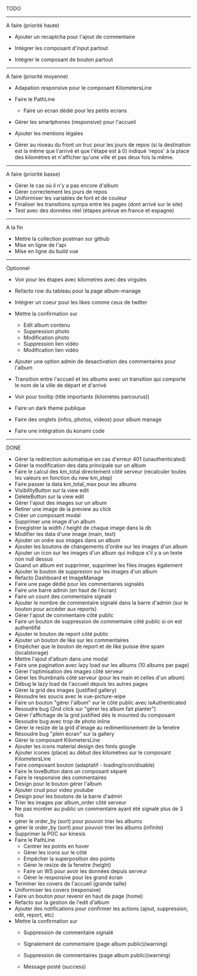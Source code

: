 TODO

------------

A faire (priorité haute)

- Ajouter un recaptcha pour l'ajout de commentaire

- Intégrer les composant d'input partout
- Intégrer le composant de bouton partout

------------

A faire (priorité moyenne)

- Adapation responsive pour le composant KilometersLine

- Faire le PathLine
    - Faire un ecran dédié pour les petits ecrans

- Gérer les smartphones (responsive) pour l'accueil

- Ajouter les mentions légales
- Gérer au niveau du front un truc pour les jours de repos (si la destination est la même que l'arrivé et que l'étape est à 0) indiqué 'repos' à la place des kilomètres et n'afficher qu'une ville et pas deux fois la même.

------------

A faire (priorité basse)

- Gérer le cas où il n'y a pas encore d'album
- Gérer correctement les jours de repos
- Uniformiser les variables de font et de couleur
- Finaliser les transitions sympa entre les pages (dont arrivé sur le site)
- Test avec des données réel (étapes prévue en france et espagne)

------------

A la fin

- Mettre la collection postman sur github
- Mise en ligne de l'api
- Mise en ligne du build vue

------------

Optionnel

- Voir pour les étapes avec kilometres avec des virgules
- Refacto row du tableau pour la page album-manage
- Intégrer un coeur pour les likes comme ceux de twitter
- Mettre la confirmation sur
    - Edit album contenu
    - Suppression photo
    - Modification photo
    - Suppression lien vidéo
    - Modification lien vidéo

- Ajouter une option admin de desactivation des commentaires pour l'album
- Transition entre l'accueil et les albums avec un transition qui comporte le nom de la ville de départ et d'arrivé
- Voir pour tooltip (title importants (kilomètes parcourus))
- Faire un dark theme publique
- Faire des onglets (infos, photos, videos) pour album manage
- Faire une intégration du konami code

--------------------------------------------------------

DONE

- Gérer la redirection automatique en cas d'erreur 401 (unauthenticated)
- Gérer la modification des data principale sur un album
- Faire le calcul des km_total directement côté serveur (recalculer toutes les valeurs en fonction du new km_step)
- Faire passer la data km_total_max pour les albums
- VisibilityButton sur la view edit
- DeleteButton sur la view edit
- Gérer l'ajout des images sur un album
- Retirer une image de la preview au click
- Créer un composant modal
- Supprimer une image d'un album
- Enregistrer la width / height de chaque image dans la db
- Modifier les data d'une image (main, text)
- Ajouter un ordre aux images dans un album
- Ajouter les boutons de changements d'ordre sur les images d'un album
- Ajouter un icon sur les images d'un album qui indique s'il y a un texte non null dessus
- Quand un album est supprimer, supprimer les files images également
- Ajouter le bouton de suppresion sur les images d'un album
- Refacto Dashboard et ImageManage
- Faire une page dédié pour les commentaires signalés
- Faire une barre admin (en haut de l'écran)
- Faire un count des commentaire signalé
- Ajouter le nombre de commentaire signalé dans la barre d'admin (sur le bouton pour accéder aux reports)
- Gérer l'ajout de commentaire côté public
- Faire un bouton de suppression de commentaire côté public si on est authentifié
- Ajouter le bouton de report côté public
- Ajouter un bouton de like sur les commentaires
- Empêcher que le bouton de report et de like puisse être spam (localstorage)
- Mettre l'ajout d'album dans une modal
- Faire une pagination avec lazy load sur les albums (10 albums par page)
- Gérer l'optimisation des images côté serveur
- Gérer les thumbnails côté serveur (pour les main et celles d'un album)
- Débug le lazy load de l'accueil depuis les autres pages
- Gérer la grid des images (justified gallery)
- Résoudre les soucis avec le vue-picture-wipe
- Faire un bouton "gérer l'album" sur le côté public avec isAuthenticated
- Resoudre bug (2nd click sur "gérer les album fait planter") 
- Gérer l'affichage de la grid justified dès le mounted du composant
- Resoudre bug avec trop de photo inline
- Gérer le resize de la grid d'image au redimentionement de la fenetre
- Résoudre bug "plein écran" sur la gallery
- Gérer le composant KilometersLine
- Ajouter les icons material design des fonts google
- Ajouter icones (place) au début des kilomètres sur le composant KilometersLine
- Faire composant bouton (adaptatif - loading/icon/disable)
- Faire le loveButton dans un composant séparé
- Faire le responsive des commentaires
- Design pour le bouton gérer l'album
- Ajouter crud pour video youtube
- Design pour les boutons de la barre d'admin
- Trier les images par album_order côté serveur
- Ne pas montrer au public un commentaire ayant été signalé plus de 3 fois
- gérer le order_by (sort) pour pouvoir trier les albums
- gérer le order_by (sort) pour pouvoir trier les albums (infinite)
- Supprimer la POC sur kinesis
- Faire le PathLine
    - Centrer les points en hover
    - Gérer les icons sur le côté
    - Empêcher la superposition des points
    - Gérer le resize de la fenetre (height)
    - Faire un WS pour avoir les données depuis serveur
    - Gérer le responsive pour les grand écran
- Terminer les covers de l'accueil (grande taille)
- Uniformiser les covers (responsive)
- Faire un bouton pour revenir en haut de page (home)
- Refacto sur la gestion de l'edit d'album
- Ajouter des notifications pour confirmer les actions (ajout, suppression, edit, report, etc)
- Mettre la confirmation sur
    - Suppression de commentaire signalé

    - Signalement de commentaire (page album public)(warning)
    - Suppression de commentaires (page album public)(warning)
    - Message posté (success)